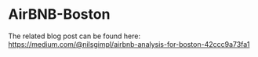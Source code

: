 # AirBNB-Boston
The related blog post can be found here:
https://medium.com/@nilsgimpl/airbnb-analysis-for-boston-42ccc9a73fa1
